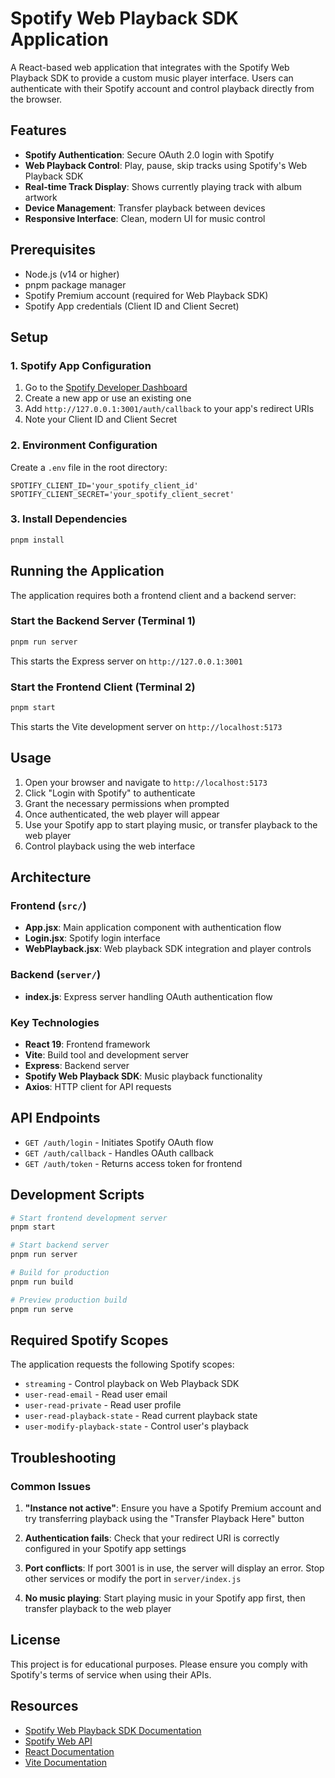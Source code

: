 # Spotify Web Playback SDK Application

A React-based web application that integrates with the Spotify Web Playback SDK to provide a custom music player interface. Users can authenticate with their Spotify account and control playback directly from the browser.

## Features

- **Spotify Authentication**: Secure OAuth 2.0 login with Spotify
- **Web Playback Control**: Play, pause, skip tracks using Spotify's Web Playback SDK
- **Real-time Track Display**: Shows currently playing track with album artwork
- **Device Management**: Transfer playback between devices
- **Responsive Interface**: Clean, modern UI for music control

## Prerequisites

- Node.js (v14 or higher)
- pnpm package manager
- Spotify Premium account (required for Web Playback SDK)
- Spotify App credentials (Client ID and Client Secret)

## Setup

### 1. Spotify App Configuration

1. Go to the [Spotify Developer Dashboard](https://developer.spotify.com/dashboard)
2. Create a new app or use an existing one
3. Add `http://127.0.0.1:3001/auth/callback` to your app's redirect URIs
4. Note your Client ID and Client Secret

### 2. Environment Configuration

Create a `.env` file in the root directory:

```env
SPOTIFY_CLIENT_ID='your_spotify_client_id'
SPOTIFY_CLIENT_SECRET='your_spotify_client_secret'
```

### 3. Install Dependencies

```bash
pnpm install
```

## Running the Application

The application requires both a frontend client and a backend server:

### Start the Backend Server (Terminal 1)
```bash
pnpm run server
```
This starts the Express server on `http://127.0.0.1:3001`

### Start the Frontend Client (Terminal 2)
```bash
pnpm start
```
This starts the Vite development server on `http://localhost:5173`

## Usage

1. Open your browser and navigate to `http://localhost:5173`
2. Click "Login with Spotify" to authenticate
3. Grant the necessary permissions when prompted
4. Once authenticated, the web player will appear
5. Use your Spotify app to start playing music, or transfer playback to the web player
6. Control playback using the web interface

## Architecture

### Frontend (`src/`)
- **App.jsx**: Main application component with authentication flow
- **Login.jsx**: Spotify login interface
- **WebPlayback.jsx**: Web playback SDK integration and player controls

### Backend (`server/`)
- **index.js**: Express server handling OAuth authentication flow

### Key Technologies
- **React 19**: Frontend framework
- **Vite**: Build tool and development server
- **Express**: Backend server
- **Spotify Web Playback SDK**: Music playback functionality
- **Axios**: HTTP client for API requests

## API Endpoints

- `GET /auth/login` - Initiates Spotify OAuth flow
- `GET /auth/callback` - Handles OAuth callback
- `GET /auth/token` - Returns access token for frontend

## Development Scripts

```bash
# Start frontend development server
pnpm start

# Start backend server
pnpm run server

# Build for production
pnpm run build

# Preview production build
pnpm run serve
```

## Required Spotify Scopes

The application requests the following Spotify scopes:
- `streaming` - Control playback on Web Playback SDK
- `user-read-email` - Read user email
- `user-read-private` - Read user profile
- `user-read-playback-state` - Read current playback state
- `user-modify-playback-state` - Control user's playback

## Troubleshooting

### Common Issues

1. **"Instance not active"**: Ensure you have a Spotify Premium account and try transferring playback using the "Transfer Playback Here" button

2. **Authentication fails**: Check that your redirect URI is correctly configured in your Spotify app settings

3. **Port conflicts**: If port 3001 is in use, the server will display an error. Stop other services or modify the port in `server/index.js`

4. **No music playing**: Start playing music in your Spotify app first, then transfer playback to the web player

## License

This project is for educational purposes. Please ensure you comply with Spotify's terms of service when using their APIs.

## Resources

- [Spotify Web Playback SDK Documentation](https://developer.spotify.com/documentation/web-playback-sdk/)
- [Spotify Web API](https://developer.spotify.com/documentation/web-api/)
- [React Documentation](https://reactjs.org/)
- [Vite Documentation](https://vitejs.dev/)
